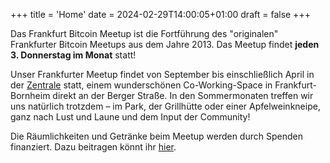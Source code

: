 +++
title = 'Home'
date = 2024-02-29T14:00:05+01:00
draft = false
+++

Das Frankfurt Bitcoin Meetup ist die Fortführung des "originalen" Frankfurter
Bitcoin Meetups aus dem Jahre 2013. Das Meetup findet **jeden 3. Donnerstag im
Monat** statt!

Unser Frankfurter Meetup findet von September bis einschließlich April in der
[Zentrale] statt, einem wunderschönen Co-Working-Space in Frankfurt-Bornheim
direkt an der Berger Straße.
In den Sommermonaten treffen wir uns natürlich trotzdem – im Park, der Grillhütte
oder einer Apfelweinkneipe, ganz nach Lust und Laune und dem Input der Community!

[Zentrale]: https://die-zentrale-ffm.de/

Die Räumlichkeiten und Getränke beim Meetup werden durch Spenden finanziert. Dazu beitragen könnt ihr [hier](https://geyser.fund/project/frankfurterbitcoinmeetup).
